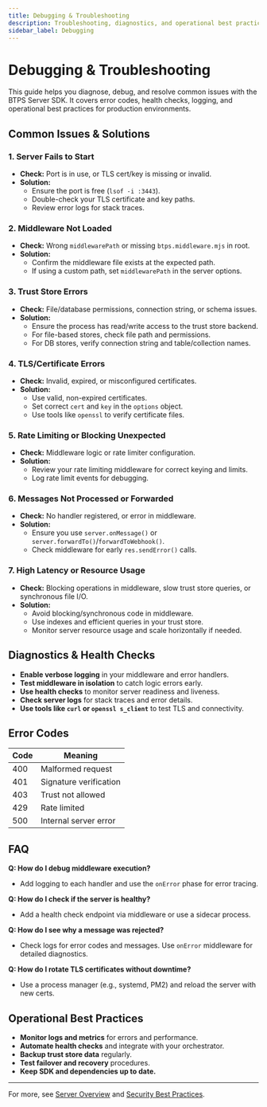 ```yaml
---
title: Debugging & Troubleshooting
description: Troubleshooting, diagnostics, and operational best practices for the BTPS Server SDK.
sidebar_label: Debugging
---
```


# Debugging & Troubleshooting

This guide helps you diagnose, debug, and resolve common issues with the BTPS Server SDK. It covers error codes, health checks, logging, and operational best practices for production environments.

## Common Issues & Solutions

### 1. Server Fails to Start
- **Check:** Port is in use, or TLS cert/key is missing or invalid.
- **Solution:**
  - Ensure the port is free (`lsof -i :3443`).
  - Double-check your TLS certificate and key paths.
  - Review error logs for stack traces.

### 2. Middleware Not Loaded
- **Check:** Wrong `middlewarePath` or missing `btps.middleware.mjs` in root.
- **Solution:**
  - Confirm the middleware file exists at the expected path.
  - If using a custom path, set `middlewarePath` in the server options.

### 3. Trust Store Errors
- **Check:** File/database permissions, connection string, or schema issues.
- **Solution:**
  - Ensure the process has read/write access to the trust store backend.
  - For file-based stores, check file path and permissions.
  - For DB stores, verify connection string and table/collection names.

### 4. TLS/Certificate Errors
- **Check:** Invalid, expired, or misconfigured certificates.
- **Solution:**
  - Use valid, non-expired certificates.
  - Set correct `cert` and `key` in the `options` object.
  - Use tools like `openssl` to verify certificate files.

### 5. Rate Limiting or Blocking Unexpected
- **Check:** Middleware logic or rate limiter configuration.
- **Solution:**
  - Review your rate limiting middleware for correct keying and limits.
  - Log rate limit events for debugging.

### 6. Messages Not Processed or Forwarded
- **Check:** No handler registered, or error in middleware.
- **Solution:**
  - Ensure you use `server.onMessage()` or `server.forwardTo()`/`forwardToWebhook()`.
  - Check middleware for early `res.sendError()` calls.

### 7. High Latency or Resource Usage
- **Check:** Blocking operations in middleware, slow trust store queries, or synchronous file I/O.
- **Solution:**
  - Avoid blocking/synchronous code in middleware.
  - Use indexes and efficient queries in your trust store.
  - Monitor server resource usage and scale horizontally if needed.

## Diagnostics & Health Checks

- **Enable verbose logging** in your middleware and error handlers.
- **Test middleware in isolation** to catch logic errors early.
- **Use health checks** to monitor server readiness and liveness.
- **Check server logs** for stack traces and error details.
- **Use tools like `curl` or `openssl s_client`** to test TLS and connectivity.

## Error Codes

| Code | Meaning                  |
|------|--------------------------|
| 400  | Malformed request        |
| 401  | Signature verification   |
| 403  | Trust not allowed        |
| 429  | Rate limited             |
| 500  | Internal server error    |

## FAQ

**Q: How do I debug middleware execution?**
- Add logging to each handler and use the `onError` phase for error tracing.

**Q: How do I check if the server is healthy?**
- Add a health check endpoint via middleware or use a sidecar process.

**Q: How do I see why a message was rejected?**
- Check logs for error codes and messages. Use `onError` middleware for detailed diagnostics.

**Q: How do I rotate TLS certificates without downtime?**
- Use a process manager (e.g., systemd, PM2) and reload the server with new certs.

## Operational Best Practices

- **Monitor logs and metrics** for errors and performance.
- **Automate health checks** and integrate with your orchestrator.
- **Backup trust store data** regularly.
- **Test failover and recovery** procedures.
- **Keep SDK and dependencies up to date.**

---

For more, see [Server Overview](/docs/server/overview) and [Security Best Practices](/docs/protocol/security/best-practices).
